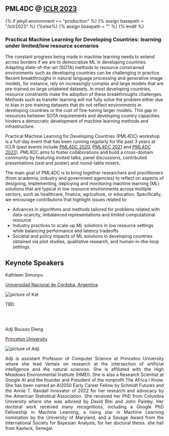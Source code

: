 ##  PML4DC @ <a target='_blank' href='https://iclr.cc/'> ICLR 2023</a>

{% if jekyll.environment  == "production" %}
        {% assign basepath = "/iclr2023" %}
        {%else%}
        {% assign basepath = "" %}
        {% endif %}

<!-- ## Practical ML for Developing Countries: learning under limited/low resource scenarios -->

### Practical Machine Learning for Developing Countries: learning under limited/low resource scenarios

<!--<div class="update">
        ICLR 2022 will be a fully virtual conference. While the details for remote presentation are being finalized, authors of accepted papers/posters are encouraged to view the <a href="https://iclr.cc/Conferences/2022/virtual"> ICLR virtual presentation guidelines here </a> .-->

       
The constant progress being made in machine learning needs to extend across borders if we are to democratize ML in developing countries. Adapting state-of-the-art (SOTA) methods to resource constrained environments such as developing countries can be challenging in practice. Recent breakthroughs in natural language processing and generative image models, for instance, rely on increasingly complex and large models that are pre-trained on large unlabeled datasets. In most developing countries, resource constraints make the adoption of these breakthroughs challenges. Methods such as transfer learning will not fully solve the problem either due to bias in pre-training datasets that do not reflect environments in developing countries or the cost of fine-tuning larger models. This gap in resources between SOTA requirements and developing country capacities hinders a democratic development of machine learning methods and infrastructure. 


Practical Machine Learning for Developing Countries (PML4DC) workshop is a full-day event that has been running regularly for the past 3 years at ICLR (past events include <a href="https://pml4dc.github.io/iclr2020/" target="_blank">PML4DC 2020</a>, <a href="https://pml4dc.github.io/iclr2021/" target="_blank"> PML4DC 2021</a> and <a href="https://pml4dc.github.io/iclr2022/" target="_blank"> PML4DC 2022</a>). PML4DC aims to foster collaborations and build a cross-domain community by featuring invited talks, panel discussions, contributed presentations (oral and poster) and round-table mixers. 


The main goal of PML4DC is to bring together researchers and practitioners (from academia, industry and government agencies) to reflect on aspects of designing, implementing, deploying and monitoring machine learning (ML) solutions that are typical in low resource environments across multiple sectors, such as healthcare, finance, agriculture, or education. Specifically, we encourage contributons that highlight issues related to:
* Advances in algorithms and methods tailored for problems related with data-scarcity, imbalanced representations and limited computational resource
*  Industry practices to scale-up ML solutions in low resource settings while balancing performance and latency tradeoffs
* Societal and policy impacts of ML solutions in developing countries obtained via pilot studies, qualitative research, and human-in-the-loop settings.


## Keynote Speakers
<div>

 <div class="iblock headshotname"> Kathleen Simunyu </div>
 <p><a href="https://benotti.github.io/" class="headshotaffiliation" target="_blank">Universidad Nacional de Córdoba, Argentina</a></p>
 <div class="iblock headshotbox"> 
  <p><img src="{{basepath}}/images/speakers/kat.jpeg" class="headshot" alt="picture of Kat"></p>
  <p align='justify'>
  TBD
  </p>
 </div>

 <br><br>

 <div class="iblock headshotname"> Adji Bousso Dieng </div>
  <p><a href="https://vertaix.princeton.edu/people/" class="headshotaffiliation" target="_blank">Princeton University</a></p>
 <div class="iblock headshotbox"> 
  <p><img src="{{basepath}}/images/speakers/Dieng_450x600.jpeg" class="headshot" alt="picture of Adji"></p>
  <p align ='justify'>
  Adji is assistant Professor of Computer Science at Princeton University where she lead Vertaix on research at the intersection of artificial intelligence and the natural sciences. She is affiliated with the High Meadows Environmental Institute (HMEI). She is also a Research Scientist at Google AI and the founder and President of the nonprofit The Africa I Know. She has been named an AI2050 Early Career Fellow by Schmidt Futures and the Annie T. Randall Innovator of 2022 for her research and advocacy by the American Statistical Association. She received her PhD from Columbia University where she was advised by David Blei and John Paisley. Her doctoral work received many recognitions, including a Google PhD Fellowship in Machine Learning, a rising star in Machine Learning nomination by the University of Maryland, and a Savage Award from the International Society for Bayesian Analysis, for her doctoral thesis. she hail from Kaolack, Senegal.
  </p>
 </div>
  </div>

 
<!--
## Keynote Speakers
<div>

 <div class="iblock headshotname"> Luciana Benotti </div>
 <p><a href="https://benotti.github.io/" class="headshotaffiliation" target="_blank">Universidad Nacional de Córdoba, Argentina</a></p>
 <div class="iblock headshotbox"> 
  <p><img src="{{basepath}}/images/speakers/luciana.jpg" class="headshot" alt="picture of Luciana"></p>
  <p align='justify'>
  Luciana is an Associate Professor at the Universidad Nacional de Córdoba in Argentina. She grew up in Patagonia, where she got her bachelor degree in Computer Science. Luciana lived in Europe while pursuing her graduate studies obtaining an Erasmus Mundus Masters joint degree by the universities of Bolzano and Madrid, and a PhD in Computer Science from the Université de Lorraine. Her research interests include dialogue systems, natural language grounded in vision, and the study of societal impacts of natural language processing (NLP). She currently serves as the chair of the executive board for the North American Association in Computational Linguistics (NAACL). At NAACL she is committed to lowering access barriers for minorities and to supporting policies towards the study of the societal impacts of NLP technologies.
  </p>
 </div>

 <br><br>

 <div class="iblock headshotname"> Hamed Haddadi </div>
  <p><a href="https://haddadi.github.io/about/" class="headshotaffiliation" target="_blank">Imperial College London & Brave Software, UK</a></p>
 
 <div class="iblock headshotbox"> 
  <p><img src="{{basepath}}/images/speakers/hamed.jpg" class="headshot" alt="picture of Hamed"></p>
  <p align ='justify'>
Hamed is a Reader in Human-Centred Systems and the Director of Postgraduate Studies at the Dyson School of Design Engineering at The Faculty of Engineering, Imperial College London. He serves as a Security Science Fellow of the Institute for Security Science and Technology, leads the Systems and Algorithms Laboratory, and is an Academic Fellow of the Data Science Institute. . In his industrial role, he is a Visiting Professor and the Chief Scientist at Brave Software where he works on developing privacy-preserving analytics protocols. He is interested in User-Centred Systems, IoT, Applied Machine Learning, and Data Security & Privacy. He enjoys designing and building systems that enable better use of our digital footprint, while respecting users' privacy.

He studied for BEng/MSc/PhD at University College London and the University of Cambridge. He was a postdoctoral researcher at Max Planck Institute for Software Systems in Germany, and a postdoctoral research fellow at Department of Pharmacology, University of Cambridge and The Royal Veterinary College, University of London, followed by few years as a Lecturer and consequently Senior Lecturer in Digital Media at Queen Mary University of London. He has spent time working and collaborating with Brave Software, Intel Research, Microsoft Research, AT&T Research, Telefonica, and Sony Europe. When not in the lab, he prefers to be on a ski slope or in a kayak.
  </p>

 </div>
  
<br><br>
    
 <div class="iblock headshotname"> Raesetje Sefala </div>
 <p><a href="https://sefalab.github.io/" class="headshotaffiliation" target="_blank"> DAIR, South Africa</a></p>
  <div class="iblock headshotbox"> 
 <p><img src="{{basepath}}/images/speakers/raesetje.jpg" class="headshot"  alt="picture of Raesetje"></p>
  <p align='justify'>
  Raesetje uses computer vision, data science, and machine learning techniques to explore research questions with a societal impact. Her current research uses satellite imagery to study the legacy of spatial apartheid in South Africa. She holds a masters degree in computer science from the University of the Witwatersrand and is the co-founder of Women In Computational Science Research (WiCSR), a community that empowers and encourages women’s growth and participation in the computational sciences. Raesetje’s work has been the recipient of the best poster presentation prize at the 2018 Deep Learning Indaba, and she is also the recipient of the data science for social good fellowship and the Sasol Inzalo Foundation scholarship.
  </p>
 </div>

<br><br>
 
<div class="iblock headshotname"> Kush R. Varshney </div>
   <p><a href="https://researcher.watson.ibm.com/researcher/view.php?person=us-krvarshn" class="headshotaffiliation" target="_blank"> IBM Research, NY USA</a></p>
  <div class="iblock headshotbox"> 
  <p><img src="{{basepath}}/images/speakers/kush.jpg" class="headshot" alt="picture of Kush"></p>
  <p align='justify'>
Kush R. Varshney was born in Syracuse, NY in 1982. He received the B.S. degree (magna cum laude) in electrical and computer engineering with honors from Cornell University, Ithaca, NY, in 2004. He received the S.M. degree in 2006 and the Ph.D. degree in 2010, both in electrical engineering and computer science from the Massachusetts Institute of Technology (MIT), Cambridge. While at MIT, he was a National Science Foundation Graduate Research Fellow.
Dr. Varshney is a distinguished research staff member and manager with IBM Research at the Thomas J. Watson Research Center, Yorktown Heights, NY, where he leads the machine learning group in the Foundations of Trustworthy AI department. He was a visiting scientist at IBM Research - Africa, Nairobi, Kenya in 2019. He is the founding co-director of the IBM Science for Social Good initiative. He applies data science and predictive analytics to human capital management, healthcare, olfaction, computational creativity, public affairs, international development, and algorithmic fairness, which has led to recognitions such as the 2013 Gerstner Award for Client Excellence for contributions to the WellPoint team and the Extraordinary IBM Research Technical Accomplishment for contributions to workforce innovation and enterprise transformation, and Harvard Belfer Center Tech Spotlight runner-up for AI Fairness 360. He conducts academic research on the theory and methods of trustworthy machine learning. His work has been recognized through best paper awards at the Fusion 2009, SOLI 2013, KDD 2014, and SDM 2015 conferences and the 2019 Computing Community Consortium / Schmidt Futures Computer Science for Social Good White Paper Competition.
He self-published a book entitled <a href="http://www.trustworthymachinelearning.com/" target='_blank'>'Trustworthy Machine Learning'</a> in 2021. He is a senior member of the IEEE.
  </p>
 </div>
 </div>

## Panelists
<div class="panelists">
<div>
  <div class="iblock headshotbox"> 
  <img src="{{basepath}}/images/speakers/kenza.jpg" class="headshot"  alt="picture of Kenza">
  </div>
  <div class="iblock headshotname">Amara Kenza</div>
  <p><a href="https://ai.ethz.ch/people/kenza-amara.html" class="headshotaffiliation" target="_blank">ETH Zurich</a></p>
</div>

<div>
  <div class="iblock headshotbox"> 
  <p><img src="{{basepath}}/images/speakers/xiaorong.jpg" class="headshot"  alt="picture of Xiarong"></p>
  </div>
  <div class="iblock headshotname">Prof. Xiaorong Ding </div>
  <p><a href="https://faculty.uestc.edu.cn/xiaorongding" class="headshotaffiliation" target="_blank">University of Electronic Science and Technology of China</a></p>
</div>
</div>

<div class="panelists">

<div>
  <div class="iblock headshotbox"> 
  <img src="{{basepath}}/images/speakers/issa.png" class="headshot"  alt="picture of Issa">
  </div>
  <div class="iblock headshotname">Issa Karambal</div>
  <p><a href="https://quantumleapafrica.org/person/dr-issa-karambal/#:~:text=Issa%20Karambal%20is%20the%20AIMS,at%20the%20Toronto%20Business%20School." class="headshotaffiliation" target="_blank">Quantum Leap Africa</a></p>
</div>

<div>
   <div class="iblock headshotbox"> 
   <p><img src="{{basepath}}/images/speakers/reinhard.jpg" class="headshot"  alt="picture of Reinhard"></p>
   </div>
   <div class="iblock headshotname">Dr. Reinhard Scholl</div>
   <p><a href="https://www.itu.int/en/ITU-T/wtsa12/Pages/gss/session04/Reinhard-SCHOLL.aspx" class="headshotaffiliation" target="_blank">ITU-T Secretariat</a></p>
 </div>
</div>
-->

